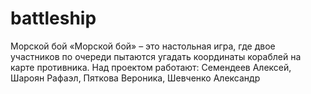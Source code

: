 # battleship
Морской бой
«Морской бой» – это настольная игра, где двое участников по очереди пытаются угадать координаты кораблей на карте противника.
Над проектом работают: Семендеев Алексей, Шароян Рафаэл, Пяткова Вероника, Шевченко Александр
